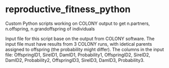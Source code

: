 # reproductive_fitness_python
Custom Python scripts working on COLONY output to get n.partners, n.offspring, n.grandoffspring of individuals

Input file for this script base on the output from COLONY software. The input file must have results from 3 COLONY runs, with idetical parents assigned to offspring
(the probability might differ). 
The columns in the input file: OffspringID1, SireID1, DamID1, Probability1, OffspringID2, SireID2, DamID2, Probability2, OffspringID3, SireID3, DamID3, Probability3.  
